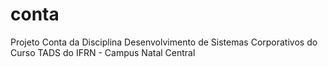 # conta
Projeto Conta da Disciplina Desenvolvimento de Sistemas Corporativos do Curso TADS do IFRN - Campus Natal Central
